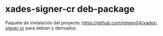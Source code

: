 # xades-signer-cr deb-package

Paquete de instalación del proyecto: https://github.com/johann04/xades-signer-cr para debian y derivados.
